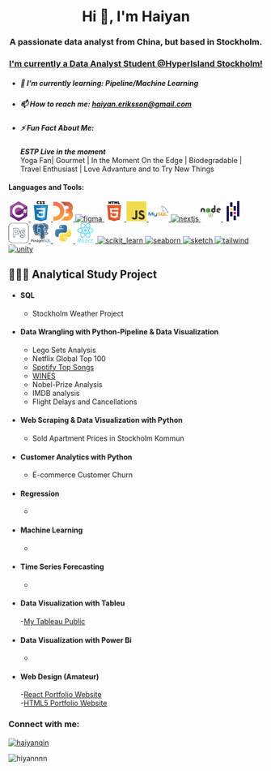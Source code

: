 <h1 align="center">Hi 👋, I'm Haiyan</h1>
<h3 align="center">A passionate data analyst from China, but based in Stockholm.</h3>
<h3 align="center">
   <a href="https://www.linkedin.com/in/haiyanqin">I'm currently a Data Analyst Student @HyperIsland Stockholm!</a>
</h3>

- ##### 🌱 I’m currently learning: ***Pipeline/Machine Learning***

- ##### 📫 How to reach me: ***haiyan.eriksson@gmail.com***
 
- ##### ⚡ Fun Fact About Me:
    ***ESTP Live in the moment***</br>
    Yoga Fan| Gourmet | In the Moment On the Edge | Biodegradable | Travel Enthusiast | Love Advanture and to Try New Things
  
<h4 align="left">Languages and Tools:</h4>
<p align="left"> <a href="https://www.w3schools.com/cs/" target="_blank" rel="noreferrer"> <img src="https://raw.githubusercontent.com/devicons/devicon/master/icons/csharp/csharp-original.svg" alt="csharp" width="40" height="40"/> </a> <a href="https://www.w3schools.com/css/" target="_blank" rel="noreferrer"> <img src="https://raw.githubusercontent.com/devicons/devicon/master/icons/css3/css3-original-wordmark.svg" alt="css3" width="40" height="40"/> </a> <a href="https://d3js.org/" target="_blank" rel="noreferrer"> <img src="https://raw.githubusercontent.com/devicons/devicon/master/icons/d3js/d3js-original.svg" alt="d3js" width="40" height="40"/> </a> <a href="https://www.figma.com/" target="_blank" rel="noreferrer"> <img src="https://www.vectorlogo.zone/logos/figma/figma-icon.svg" alt="figma" width="40" height="40"/> </a> <a href="https://www.w3.org/html/" target="_blank" rel="noreferrer"> <img src="https://raw.githubusercontent.com/devicons/devicon/master/icons/html5/html5-original-wordmark.svg" alt="html5" width="40" height="40"/> </a> <a href="https://developer.mozilla.org/en-US/docs/Web/JavaScript" target="_blank" rel="noreferrer"> <img src="https://raw.githubusercontent.com/devicons/devicon/master/icons/javascript/javascript-original.svg" alt="javascript" width="40" height="40"/> </a> <a href="https://www.mysql.com/" target="_blank" rel="noreferrer"> <img src="https://raw.githubusercontent.com/devicons/devicon/master/icons/mysql/mysql-original-wordmark.svg" alt="mysql" width="40" height="40"/> </a> <a href="https://nextjs.org/" target="_blank" rel="noreferrer"> <img src="https://cdn.worldvectorlogo.com/logos/nextjs-2.svg" alt="nextjs" width="40" height="40"/> </a> <a href="https://nodejs.org" target="_blank" rel="noreferrer"> <img src="https://raw.githubusercontent.com/devicons/devicon/master/icons/nodejs/nodejs-original-wordmark.svg" alt="nodejs" width="40" height="40"/> </a> <a href="https://pandas.pydata.org/" target="_blank" rel="noreferrer"> <img src="https://raw.githubusercontent.com/devicons/devicon/2ae2a900d2f041da66e950e4d48052658d850630/icons/pandas/pandas-original.svg" alt="pandas" width="40" height="40"/> </a> <a href="https://www.photoshop.com/en" target="_blank" rel="noreferrer"> <img src="https://raw.githubusercontent.com/devicons/devicon/master/icons/photoshop/photoshop-line.svg" alt="photoshop" width="40" height="40"/> </a> <a href="https://www.postgresql.org" target="_blank" rel="noreferrer"> <img src="https://raw.githubusercontent.com/devicons/devicon/master/icons/postgresql/postgresql-original-wordmark.svg" alt="postgresql" width="40" height="40"/> </a> <a href="https://www.python.org" target="_blank" rel="noreferrer"> <img src="https://raw.githubusercontent.com/devicons/devicon/master/icons/python/python-original.svg" alt="python" width="40" height="40"/> </a> <a href="https://reactjs.org/" target="_blank" rel="noreferrer"> <img src="https://raw.githubusercontent.com/devicons/devicon/master/icons/react/react-original-wordmark.svg" alt="react" width="40" height="40"/> </a> <a href="https://scikit-learn.org/" target="_blank" rel="noreferrer"> <img src="https://upload.wikimedia.org/wikipedia/commons/0/05/Scikit_learn_logo_small.svg" alt="scikit_learn" width="40" height="40"/> </a> <a href="https://seaborn.pydata.org/" target="_blank" rel="noreferrer"> <img src="https://seaborn.pydata.org/_images/logo-mark-lightbg.svg" alt="seaborn" width="40" height="40"/> </a> <a href="https://www.sketch.com/" target="_blank" rel="noreferrer"> <img src="https://www.vectorlogo.zone/logos/sketchapp/sketchapp-icon.svg" alt="sketch" width="40" height="40"/> </a> <a href="https://tailwindcss.com/" target="_blank" rel="noreferrer"> <img src="https://www.vectorlogo.zone/logos/tailwindcss/tailwindcss-icon.svg" alt="tailwind" width="40" height="40"/> </a> <a href="https://unity.com/" target="_blank" rel="noreferrer"> <img src="https://www.vectorlogo.zone/logos/unity3d/unity3d-icon.svg" alt="unity" width="40" height="40"/> </a> </p>


## 👩🏻‍💻 Analytical Study Project 

- #### SQL
  - Stockholm Weather Project
- #### Data Wrangling with Python-Pipeline & Data Visualization
  - Lego Sets Analysis
  - Netflix Global Top 100
  - [Spotify Top Songs](https://github.com/HiYannnn/Python-Practice-Projects/tree/main/Spotify)
  - [WINES](https://github.com/HiYannnn/Python-Practice-Projects/tree/main/Wines)
  - Nobel-Prize Analysis
  - IMDB analysis
  - Flight Delays and Cancellations
- #### Web Scraping & Data Visualization with Python
  - Sold Apartment Prices in Stockholm Kommun
- #### Customer Analytics with Python
  - E-commerce Customer Churn
- #### Regression
  - 
- #### Machine Learning
  - 
- #### Time Series Forecasting
  - 
- #### Data Visualization with Tableu
  -[My Tableau Public](https://public.tableau.com/app/profile/haiyan.qin/vizzes)
- #### Data Visualization with Power Bi
  - 
- #### Web Design (Amateur)
  -[React Portfolio Website](https://hiyannnn.github.io/) </br>
  -[HTML5 Portfolio Website](https://hiyannnn.github.io/github.io/)
  
<h3 align="left">Connect with me:</h3>
<p align="left">
<a href="https://linkedin.com/in/haiyanqin" target="blank"><img align="center" src="https://raw.githubusercontent.com/rahuldkjain/github-profile-readme-generator/master/src/images/icons/Social/linked-in-alt.svg" alt="haiyanqin" height="30" width="40" /></a>
</p>

<p align="left"> <img src="https://komarev.com/ghpvc/?username=hiyannnn&label=Profile%20views&color=0e75b6&style=flat" alt="hiyannnn" /> </p>
